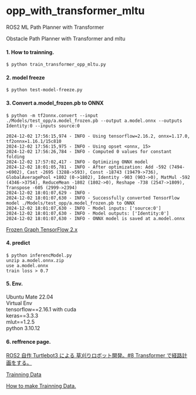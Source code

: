 # opp_with_transformer_mltu  
  
ROS2 ML Path Planner with Transformer  
  
Obstacle Path Planner with Transformer and mltu  

#### 1. How to trainning.  

    $ python train_transformer_opp_mltu.py  

#### 2. model freeze  

    $ python test-model-freeze.py  

#### 3. Convert a.model_frozen.pb to ONNX  

    $ python -m tf2onnx.convert --input ./Models/test_opp/a.model_frozen.pb --output a.model.onnx --outputs Identity:0 --inputs source:0  

````
2024-12-02 17:56:15,974 - INFO - Using tensorflow=2.16.2, onnx=1.17.0, tf2onnx=1.16.1/15c810
2024-12-02 17:56:15,975 - INFO - Using opset <onnx, 15>
2024-12-02 17:56:26,784 - INFO - Computed 0 values for constant folding
2024-12-02 17:57:02,417 - INFO - Optimizing ONNX model
2024-12-02 18:01:05,781 - INFO - After optimization: Add -592 (7494->6902), Cast -2695 (3288->593), Const -18743 (19479->736), GlobalAveragePool +1802 (0->1802), Identity -903 (903->0), MatMul -592 (4346->3754), ReduceMean -1802 (1802->0), Reshape -738 (2547->1809), Transpose -605 (2999->2394)
2024-12-02 18:01:07,629 - INFO - 
2024-12-02 18:01:07,630 - INFO - Successfully converted TensorFlow model ./Models/test_opp/a.model_frozen.pb to ONNX
2024-12-02 18:01:07,630 - INFO - Model inputs: ['source:0']
2024-12-02 18:01:07,630 - INFO - Model outputs: ['Identity:0']
2024-12-02 18:01:07,630 - INFO - ONNX model is saved at a.model.onnx
````

  [Frozen Graph TensorFlow 2.x](https://github.com/leimao/Frozen-Graph-TensorFlow/tree/master/TensorFlow_v2)  


#### 4. predict  

    $ python inferencModel.py  
    unzip a.model.onnx.zip
    use a.model.onnx  
    train loss > 0.7  
  
#### 5. Env.  

   Ubuntu Mate 22.04  
   Virtual Env  
   tensorflow==2.16.1  with cuda  
   keras==3.3.3  
   mlut==1.2.5  
   python 3.10.12  


#### 6. reffrence page.    

  [ROS2 自作 Turtlebot3 による 草刈りロボット開発。#8 Transformer で経路計画をする。](http://www.netosa.com/blog/2024/09/ros2-turtlebot3-8-thetastarplanner.html)  

  [Trainning Data](https://huggingface.co/datasets/tosa-no-onchan/opp)  

  [How to make Trainning Data.](https://github.com/tosa-no-onchan/opp_with_transformer_cpp)  
